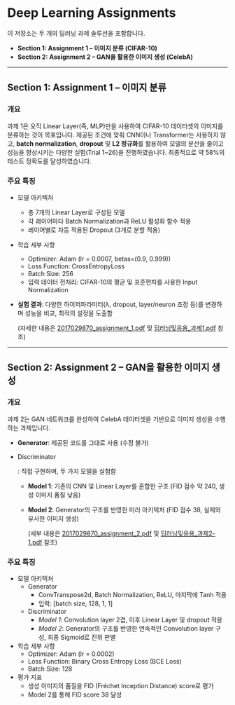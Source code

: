 # Deep Learning Assignments

이 저장소는 두 개의 딥러닝 과제 솔루션을 포함합니다.

- **Section 1: Assignment 1 – 이미지 분류 (CIFAR-10)**
- **Section 2: Assignment 2 – GAN을 활용한 이미지 생성 (CelebA)**

------

## Section 1: Assignment 1 – 이미지 분류

### 개요

과제 1은 오직 Linear Layer(즉, MLP)만을 사용하여 CIFAR-10 데이터셋의 이미지를 분류하는 것이 목표입니다. 제공된 조건에 맞춰 CNN이나 Transformer는 사용하지 않고, **batch normalization**, **dropout** 및 **L2 정규화**를 활용하여 모델의 분산을 줄이고 성능을 향상시키는 다양한 실험(Trial 1~26)을 진행하였습니다. 최종적으로 약 58%의 테스트 정확도를 달성하였습니다.

### 주요 특징

- 모델 아키텍처
  - 총 7개의 Linear Layer로 구성된 모델
  - 각 레이어마다 Batch Normalization과 ReLU 활성화 함수 적용
  - 레이어별로 차등 적용된 Dropout (3개로 분할 적용)
- 학습 세부 사항
  - Optimizer: Adam (lr = 0.0007, betas=(0.9, 0.999))
  - Loss Function: CrossEntropyLoss
  - Batch Size: 256
  - 입력 데이터 전처리: CIFAR-10의 평균 및 표준편차를 사용한 Input Normalization
- **실험 결과**:
  다양한 하이퍼파라미터(λ, dropout, layer/neuron 조정 등)를 변경하며 성능을 비교, 최적의 설정을 도출함
  
  (자세한 내용은 [2017029870_assignment_1.pdf](https://github.com/vinnyshin/Deep-learning/blob/main/Assignment/assignment_1/2017029870_assignment_1.pdf) 및 [딥러닝및응용_과제1.pdf](https://github.com/vinnyshin/Deep-learning/blob/main/Assignment/assignment_1/%EB%94%A5%EB%9F%AC%EB%8B%9D%EB%B0%8F%EC%9D%91%EC%9A%A9_%EA%B3%BC%EC%A0%9C1.pdf) 참조)

------

## Section 2: Assignment 2 – GAN을 활용한 이미지 생성

### 개요

과제 2는 GAN 네트워크를 완성하여 CelebA 데이터셋을 기반으로 이미지 생성을 수행하는 과제입니다.

- **Generator**: 제공된 코드를 그대로 사용 (수정 불가)

- Discriminator

  : 직접 구현하며, 두 가지 모델을 실험함

  - **Model 1**: 기존의 CNN 및 Linear Layer를 혼합한 구조 (FID 점수 약 240, 생성 이미지 품질 낮음)
  - **Model 2**: Generator의 구조를 반영한 미러 아키텍처 (FID 점수 38, 실제와 유사한 이미지 생성)
    
    (세부 내용은 [2017029870_assignment_2.pdf](https://github.com/vinnyshin/Deep-learning/blob/main/Assignment/assignment_2/2017029870_assignment_2.pdf) 및 [딥러닝및응용_과제2-1.pdf](https://github.com/vinnyshin/Deep-learning/blob/main/Assignment/assignment_2/%EB%94%A5%EB%9F%AC%EB%8B%9D%EB%B0%8F%EC%9D%91%EC%9A%A9_%EA%B3%BC%EC%A0%9C2-1.pdf) 참조)

### 주요 특징

- 모델 아키텍처
  - Generator
    - ConvTranspose2d, Batch Normalization, ReLU, 마지막에 Tanh 적용
    - 입력: [batch size, 128, 1, 1]
  - Discriminator
    - *Model 1*: Convolution layer 2겹, 이후 Linear Layer 및 dropout 적용
    - *Model 2*: Generator의 구조를 반영한 연속적인 Convolution layer 구성, 최종 Sigmoid로 진위 판별
- 학습 세부 사항
  - Optimizer: Adam (lr = 0.0002)
  - Loss Function: Binary Cross Entropy Loss (BCE Loss)
  - Batch Size: 128
- 평가 지표
  - 생성 이미지의 품질을 FID (Fréchet Inception Distance) score로 평가
  - Model 2를 통해 FID score 38 달성
